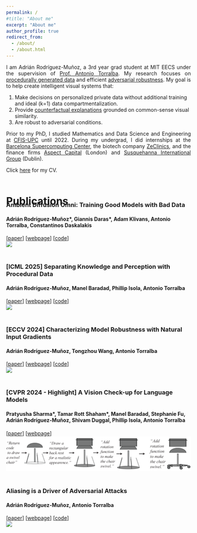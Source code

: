 ```yaml
---
permalink: /
#title: "About me"
excerpt: "About me"
author_profile: true
redirect_from: 
  - /about/
  - /about.html
---
```


<div class="intro">
<p align="justify">
I am Adrián Rodríguez-Muñoz, a 3rd year grad student at MIT EECS under the supervision of 
<a href="http://web.mit.edu/torralba/www/">Prof. Antonio Torralba</a>. My research focuses on <a href="https://mbaradad.github.io/learning_with_noise/">procedurally generated data</a> and efficient <a href="https://adriarm.github.io/_pages/robustness_input_gradients/">adversarial robustness</a>. 
My goal is to help create intelligent visual systems that:
<ol>
  <li>Make decisions on personalized private data without additional training and ideal (k=1) data compartmentalization.</li>
  <li>Provide <a href="https://jolt.law.harvard.edu/assets/articlePDFs/v31/Counterfactual-Explanations-without-Opening-the-Black-Box-Sandra-Wachter-et-al.pdf">counterfactual explanations</a> grounded on common-sense visual similarity.</li>
  <li>Are robust to adversarial conditions.</li>
</ol>
</p>

<p align="justify">
Prior to my PhD, I studied Mathematics and Data Science and Engineering at <a href="https://cfis.upc.edu/en">CFIS-UPC</a> until 2022. During my undergrad, I did internships at the <a href="https://www.bsc.es">Barcelona Supercomputing Center</a>, the biotech company <a href="https://www.zeclinics.com">ZeClinics</a>, and the finance firms <a href="https://www.aspectcapital.com">Aspect Capital</a> (London) and <a href="https://sig.com">Susquehanna International Group</a> (Dublin).
</p>

<p align="justify">
Click <a href="./files/cv.pdf">here</a> for my CV.
</p>
</div>

<div><h1 style="position: relative; top: 20px;"> Publications</h1></div>
<div id="publications"  style="position: relative; top: -20px;">
    <article>
        <div class="pub_text">
            <h3 class="papertitle">Ambient Diffusion Omni: Training Good Models with Bad Data</h3>
            <h4 class="authors">
                <b>Adrián Rodríguez-Muñoz*</b>, Giannis Daras*, Adam Klivans, Antonio Torralba, Constantinos Daskalakis
            </h4>
            [<a font size="-2" href="https://arxiv.org/pdf/2506.10038">paper</a>] [<a font size="-2" href="https://giannisdaras.github.io/publication/ambient_omni">webpage</a>] [<a font size="-2" href="https://github.com/giannisdaras/ambient-omni">code</a>]
        </div>
        <a classa="pub_image">
            <img src="https://giannisdaras.github.io/images/annotations.jpg">
        </a>
    </article>
    <br />
    <article>
        <div class="pub_text">
            <h3 class="papertitle">[ICML 2025] Separating Knowledge and Perception with Procedural Data</h3>
            <h4 class="authors">
                <b>Adrián Rodríguez-Muñoz</b>, Manel Baradad, Phillip Isola, Antonio Torralba
            </h4>
            [<a font size="-2" href="">paper</a>] [<a font size="-2" href="_pages/separating_knowledge">webpage</a>] [<a font size="-2" href="https://github.com/adriarm/separating_knowledge">code</a>]
        </div>
        <a classa="pub_image">
            <img src="_pages/separating_knowledge/figures_poster/diagram.png">
        </a>
    </article>
    <br />
    <article>
        <div class="pub_text">
            <h3 class="papertitle">[ECCV 2024] Characterizing Model Robustness with Natural Input Gradients</h3>
            <h4 class="authors">
                <b>Adrián Rodríguez-Muñoz</b>, Tongzhou Wang, Antonio Torralba
            </h4>
            [<a font size="-2" href="https://arxiv.org/pdf/2409.20139">paper</a>] [<a font size="-2" href="_pages/robustness_input_gradients">webpage</a>] [<a font size="-2" href="https://github.com/adriarm/robustness_input_gradients">code</a>]
        </div>
        <a classa="pub_image">
            <img src="_pages/robustness_input_gradients/images/zzz_gradient_comparison_poster_white.png">
        </a>
    </article>
    <br />
    <article>
        <div class="pub_text">
            <h3 class="papertitle">[CVPR 2024 - Highlight] A Vision Check-up for Language Models</h3>
            <h4 class="authors">
                Pratyusha Sharma*, Tamar Rott Shaham*, Manel Baradad,
                Stephanie Fu, <b>Adrián Rodríguez-Muñoz</b>, Shivam Duggal, Phillip Isola, Antonio Torralba
            </h4>
            [<a font size="-2" href="https://arxiv.org/abs/2401.01862">paper</a>] [<a font size="-2" href="https://vision-checkup.csail.mit.edu">webpage</a>]
        </div>
        <a classa="pub_image">
            <img src="_pages/vision_checkup/vision_checkup_row.png">
        </a>
    </article>
    <br />
    <article>
        <div class="pub_text">
            <h3 class="papertitle">Aliasing is a Driver of Adversarial Attacks</h3>
            <h4 class="authors">
                <b>Adrián Rodríguez-Muñoz</b>, Antonio Torralba
            </h4>
            [<a font size="-2" href="https://arxiv.org/abs/2212.11760">paper</a>] [<a font size="-2" href="_pages/aliasing_is_a_driver">webpage</a>] [<a font size="-2" href="https://github.com/adriarm/aliasing_is_a_driver">code</a>]
        </div>
        <a classa="pub_image">
            <img src="_pages/aliasing_is_a_driver/files/toy_example_2.svg">
        </a>
    </article>
<!--     <article>
        <div class="pub_text">
            <h2>Aliasing is a Driver of Adversarial Attacks <br /> <font size="-1"><b>Adrián Rodríguez-Muñoz</b>, <span style="font-weight:normal">Antonio Torralba</span></font> <br /> <font size="-1">[<a href="https://arxiv.org/abs/2212.11760">paper</a>] [<a href="_pages/aliasing_is_a_driver">webpage</a>] [<a href="https://github.com/adriarm/aliasing_is_a_driver">code</a>] <br /> <br /> <a classa="pub_image"><img src="_pages/aliasing_is_a_driver/files/toy_example_2.svg"></a></font>
            </h2>
        </div>       
    </article> -->
</div>

